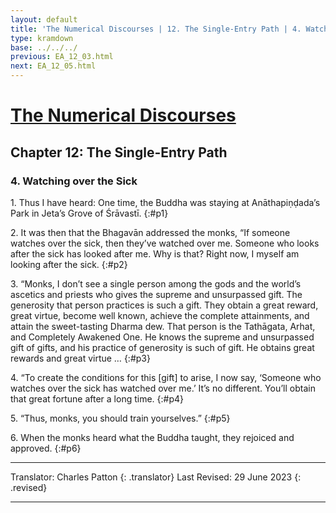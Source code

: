 ```yaml
---
layout: default
title: 'The Numerical Discourses | 12. The Single-Entry Path | 4. Watching over the Sick'
type: kramdown
base: ../../../
previous: EA_12_03.html
next: EA_12_05.html
---
```


# [The Numerical Discourses](../index.html)
## Chapter 12: The Single-Entry Path
### 4. Watching over the Sick

1\. Thus I have heard: One time, the Buddha was staying at Anāthapiṇḍada’s Park in Jeta’s Grove of Śrāvastī.
{:#p1}

2\. It was then that the Bhagavān addressed the monks, “If someone watches over the sick, then they’ve watched over me. Someone who looks after the sick has looked after me. Why is that? Right now, I myself am looking after the sick.
{:#p2}

3\. “Monks, I don’t see a single person among the gods and the world’s ascetics and priests who gives the supreme and unsurpassed gift. The generosity that person practices is such a gift. They obtain a great reward, great virtue, become well known, achieve the complete attainments, and attain the sweet-tasting Dharma dew. That person is the Tathāgata, Arhat, and Completely Awakened One. He knows the supreme and unsurpassed gift of gifts, and his practice of generosity is such of gift. He obtains great rewards and great virtue …
{:#p3}

4\. “To create the conditions for this [gift] to arise, I now say, ‘Someone who watches over the sick has watched over me.’ It’s no different. You’ll obtain that great fortune after a long time.
{:#p4}

5\. “Thus, monks, you should train yourselves.”
{:#p5}

6\. When the monks heard what the Buddha taught, they rejoiced and approved.
{:#p6}

---

Translator: Charles Patton
{: .translator}
Last Revised: 29 June 2023
{: .revised}

---
